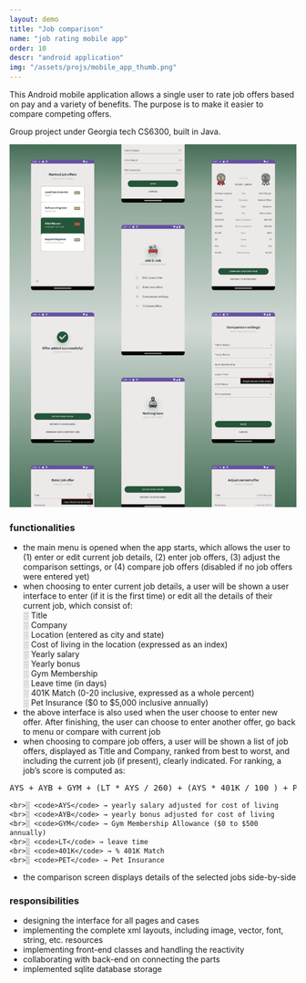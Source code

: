 ```yaml
---
layout: demo
title: "Job comparison"
name: "job rating mobile app"
order: 10
descr: "android application"
img: "/assets/projs/mobile_app_thumb.png"
---
```


This Android mobile application allows a single user to rate job offers based on pay and a variety of benefits. The purpose is to make it easier to compare competing offers.

Group project under Georgia tech CS6300, built in Java.

![](/assets/proj_scr/job_compare.png)

### functionalities

- the main menu is opened when the app starts, which allows the user to (1) enter or edit current job details, (2) enter job offers, (3) adjust the comparison settings, or (4) compare job offers (disabled if no job offers were entered yet)
- when choosing to enter current job details, a user will be shown a user interface to enter (if it is the first time) or edit all the details of their current job, which consist of:
    <br>░ Title
    <br>░ Company
    <br>░ Location (entered as city and state)
    <br>░ Cost of living in the location (expressed as an index)
    <br>░ Yearly salary
    <br>░ Yearly bonus
    <br>░ Gym Membership
    <br>░ Leave time (in days)
    <br>░ 401K Match (0-20 inclusive, expressed as a whole percent)
    <br>░ Pet Insurance ($0 to $5,000 inclusive annually)
- the above interface is also used when the user choose to enter new offer. After finishing, the user can choose to enter another offer, go back to menu or compare with current job
- when choosing to compare job offers, a user will be shown a list of job offers, displayed as Title and Company, ranked from best to worst, and including the current job (if present), clearly indicated.
For ranking, a job’s score is computed as:

<pre>AYS + AYB + GYM + (LT * AYS / 260) + (AYS * 401K / 100 ) + PET</pre>

    <br>░ <code>AYS</code> → yearly salary adjusted for cost of living 
    <br>░ <code>AYB</code> → yearly bonus adjusted for cost of living 
    <br>░ <code>GYM</code> → Gym Membership Allowance ($0 to $500 annually) 
    <br>░ <code>LT</code> → leave time 
    <br>░ <code>401K</code> → % 401K Match 
    <br>░ <code>PET</code> → Pet Insurance
- the comparison screen displays details of the selected jobs side-by-side

### responsibilities

- designing the interface for all pages and cases
- implementing the complete xml layouts, including image, vector, font, string, etc. resources
- implementing front-end classes and handling the reactivity
- collaborating with back-end on connecting the parts
- implemented sqlite database storage